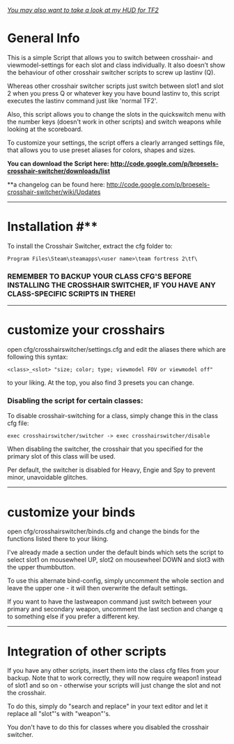 _[You may also want to take a look at my HUD for TF2](http://code.google.com/p/broeselhud/)_

# General Info #

This is a simple Script that allows you to switch between crosshair- and viewmodel-settings for each slot and class individually. It also doesn’t show the behaviour of other crosshair switcher scripts to screw up lastinv (Q).

Whereas other crosshair switcher scripts just switch between slot1 and slot 2 when you press Q or whatever key you have bound lastinv to, this script executes the lastinv command just like 'normal TF2'.

Also, this script allows you to change the slots in the quickswitch menu with the number keys (doesn't work in other scripts) and switch weapons while looking at the scoreboard.

To customize your settings, the script offers a clearly arranged settings file, that allows you to use preset aliases for colors, shapes and sizes.

**You can download the Script here: http://code.google.com/p/broesels-crosshair-switcher/downloads/list**

**a changelog can be found here: http://code.google.com/p/broesels-crosshair-switcher/wiki/Updates

---

# Installation #**

To install the Crosshair Switcher, extract the cfg folder to:

`Program Files\Steam\steamapps\<user name>\team fortress 2\tf\`

### REMEMBER TO BACKUP YOUR CLASS CFG'S BEFORE INSTALLING THE CROSSHAIR SWITCHER, IF YOU HAVE ANY CLASS-SPECIFIC SCRIPTS IN THERE! ###

---

# customize your crosshairs #

open cfg/crosshairswitcher/settings.cfg and edit the aliases
there which are following this syntax:

`<class>_<slot> "size; color; type; viewmodel FOV or viewmodel off"`

to your liking. At the top, you also find 3 presets you can change.

### Disabling the script for certain classes: ###

To disable crosshair-switching for a class, simply change this in the class cfg file:

`exec crosshairswitcher/switcher -> exec crosshairswitcher/disable`

When disabling the switcher, the crosshair that you specified for the primary slot
of this class will be used.

Per default, the switcher is disabled for Heavy, Engie and Spy to prevent minor,
unavoidable glitches.

---

# customize your binds #

open cfg/crosshairswitcher/binds.cfg and change the binds for the functions
listed there to your liking.

I've already made a section under the default binds which sets the script to
select slot1 on mousewheel UP, slot2 on mousewheel DOWN and slot3 with the
upper thumbbutton.

To use this alternate bind-config, simply uncomment the whole section and leave
the upper one - it will then overwrite the default settings.

If you want to have the lastweapon command just switch between your primary
and secondary weapon, uncomment the last section and change q to something else
if you prefer a different key.

---

# Integration of other scripts #

If you have any other scripts, insert them into the class cfg files
from your backup. Note that to work correctly, they will now require
weapon1 instead of slot1 and so on - otherwise your scripts will just
change the slot and not the crosshair.

To do this, simply do "search and replace" in your text editor and
let it replace all "slot"'s with "weapon"'s.

You don't have to do this for classes where you disabled the crosshair switcher.